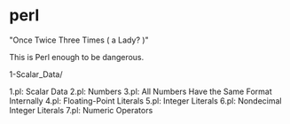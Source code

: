 # perl

"Once Twice Three Times ( a Lady? )"

This is Perl enough to be dangerous.

1-Scalar_Data/

  1.pl: Scalar Data
  2.pl: Numbers
  3.pl: All Numbers Have the Same Format Internally
  4.pl: Floating-Point Literals
  5.pl: Integer Literals
  6.pl: Nondecimal Integer Literals
  7.pl: Numeric Operators
